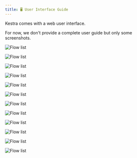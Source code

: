 ```yaml
---
title: 🖥️ User Interface Guide
---
```


Kestra comes with a web user interface.

For now, we don't provide a complete user guide but only some screenshots.

![Flow list](/docs/user-interface-guide/01.png)

![Flow list](/docs/user-interface-guide/02.png)

![Flow list](/docs/user-interface-guide/03.png)

![Flow list](/docs/user-interface-guide/04.png)

![Flow list](/docs/user-interface-guide/05.png)

![Flow list](/docs/user-interface-guide/06.png)

![Flow list](/docs/user-interface-guide/07.png)

![Flow list](/docs/user-interface-guide/08.png)

![Flow list](/docs/user-interface-guide/09.png)

![Flow list](/docs/user-interface-guide/10.png)

![Flow list](/docs/user-interface-guide/11.png)

![Flow list](/docs/user-interface-guide/12.png)
